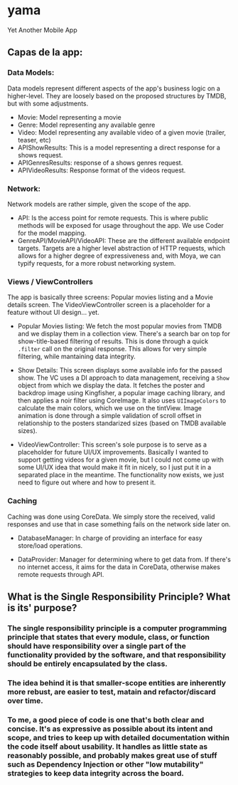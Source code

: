 # yama
Yet Another Mobile App

## Capas de la app:

### Data Models:

Data models represent different aspects of the app's business logic on a higher-level. They are loosely based on the proposed structures by TMDB, but with some adjustments.

- Movie: Model representing a movie
- Genre: Model representing any available genre
- Video: Model representing any available video of a given movie (trailer, teaser, etc)
- APIShowResults: This is a model representing a direct response for a shows request.
- APIGenresResults: response of a shows genres request.
- APIVideoResults: Response format of the videos request.

### Network:

Network models are rather simple, given the scope of the app.
 
- API: Is the access point for remote requests. This is where public methods will be exposed for usage throughout the app. We use Coder for the model mapping.
- GenreAPI/MovieAPI/VideoAPI: These are the different available endpoint targets. Targets are a higher level abstraction of HTTP requests, which allows for a higher degree of expressiveness and, with Moya, we can typify requests, for a more robust networking system.

### Views / ViewControllers

The app is basically three screens: Popular movies listing and a Movie details screen. The VideoViewController screen is a placeholder for a feature without UI design... yet.

- Popular Movies listing: We fetch the most popular movies from TMDB and we display them in a collection view. There's a search bar on top for show-title-based filtering of results. This is done through a quick `.filter` call on the original response. This allows for very simple filtering, while mantaining data integrity.

- Show Details: This screen displays some available info for the passed show. The VC uses a DI approach to data management, receiving a `Show` object from which we display the data. It fetches the poster and backdrop image using Kingfisher, a popular image caching library, and then applies a noir filter using CoreImage. It also uses `UIImageColors` to calculate the main colors, which we use on the tintView. Image animation is done through a simple validation of scroll offset in relationship to the posters standarized sizes (based on TMDB available sizes).

- VideoViewController: This screen's sole purpose is to serve as a placeholder for future UI/UX improvements. Basically I wanted to support getting videos for a given movie, but I could not come up with some UI/UX idea that would make it fit in nicely, so I just put it in a separated place in the meantime. The functionality now exists, we just need to figure out where and how to present it.

### Caching

Caching was done using CoreData. We simply store the received, valid responses and use that in case something fails on the network side later on.

- DatabaseManager: In charge of providing an interface for easy store/load operations.

- DataProvider: Manager for determining where to get data from. If there's no internet access, it aims for the data in CoreData, otherwise makes remote requests through API. 

## What is the Single Responsibility Principle? What is its' purpose?
### The single responsibility principle is a computer programming principle that states that every module, class, or function should have responsibility over a single part of the functionality provided by the software, and that responsibility should be entirely encapsulated by the class.

### The idea behind it is that smaller-scope entities are inherently more rebust, are easier to test, matain and refactor/discard over time.

### To me, a good piece of code is one that's both clear and concise. It's as expressive as possible about its intent and scope, and tries to keep up with detailed documentation within the code itself about usability. It handles as little state as reasonably possible, and probably makes great use of stuff such as Dependency Injection or other "low mutability" strategies to keep data integrity across the board.

